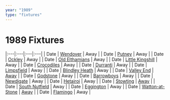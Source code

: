 ```yaml
---
year: "1989"
type: "fixtures"
---
```


# 1989 Fixtures

|:---|:---|:---|:---|
| Date | [Wendover](1989-wendover) | Away |
| Date | [Putney](1989-putney) | Away |
| Date | [Ockley](1989-ockley) | Away |
| Date | [Old Elthamians](1989-old-elthamians) | Away |
| Date | [Little Kingshill](1989-little-kingshill) | Away |
| Date | [Crocodiles](1989-crocodiles) | Away |
| Date | [Durranti](1989-durranti) | Away |
| Date | [Limpsfield](1989-limpsfield) | Away |
| Date | [Blindley Heath](1989-blindley-heath) | Away |
| Date | [Valley End](1989-valley-end) | [Away]() |
| Date | [Godstone](1989-godstone) | Away |
| Date | [Barrowboys](1989-barrowboys) | Away |
| Date | [Newdigate](1989-newdigate) | Away |
| Date | [Hetairoi](1989-hetairoi) | Away |
| Date | [Stowting](1989-stowting) | [Away]() |
| Date | [South Nutfield](1989-south-nutfield) | Away |
| Date | [Eggington](1989-eggington) | Away |
| Date | [Watton-at-Stone](1989-watton-at-stone) | [Away]() |
| Date | [Flamingo](1989-flamingo) | Away |